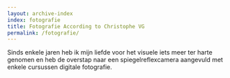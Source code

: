 ```yaml
---
layout: archive-index
index: fotografie
title: Fotografie According to Christophe VG
permalink: /fotografie/
---
```


Sinds enkele jaren heb ik mijn liefde voor het visuele iets meer ter harte
genomen en heb de overstap naar een spiegelreflexcamera aangevuld met enkele
cursussen digitale fotografie.

